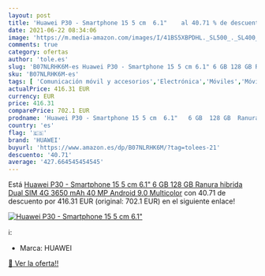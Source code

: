 ```yaml
---
layout: post
title: 'Huawei P30 - Smartphone 15 5 cm  6.1"    al 40.71 % de descuento'
date: 2021-06-22 08:34:06
image: 'https://m.media-amazon.com/images/I/41BS5XBPDHL._SL500_._SL400_.jpg'
comments: true
category: ofertas
author: 'tole.es'
slug: 'B07NLRHK6M-es Huawei P30 - Smartphone 15 5 cm 6.1" 6 GB 128 GB Ranura...'
sku: 'B07NLRHK6M-es'
tags: [ 'Comunicación móvil y accesorios','Electrónica','Móviles','Móviles y smartphones libres','android','huawei', ]
actualPrice: 416.31 EUR
currency: EUR
price: 416.31
comparePrice: 702.1 EUR
prodname: 'Huawei P30 - Smartphone 15 5 cm  6.1"   6 GB  128 GB  Ranura hibrida  Dual SIM  4G  3650 mAh  40 MP  Android 9.0  Multicolor'
country: 'es'
flag: '🇪🇸'
brand: 'HUAWEI'
buyurl: 'https://www.amazon.es/dp/B07NLRHK6M/?tag=tolees-21'
descuento: '40.71'
average: '427.664545454545'
---
```


Está [Huawei P30 - Smartphone 15 5 cm  6.1"   6 GB  128 GB  Ranura hibrida  Dual SIM  4G  3650 mAh  40 MP  Android 9.0  Multicolor](https://www.amazon.es/dp/B07NLRHK6M/?tag=tolees-21) con 40.71 de descuento por 416.31 EUR (original: 702.1 EUR) en el siguiente enlace!

[![Huawei P30 - Smartphone 15 5 cm  6.1"   ](https://m.media-amazon.com/images/I/41BS5XBPDHL._SL500_._SL400_.jpg)](https://www.amazon.es/dp/B07NLRHK6M/?tag=tolees-21)

ℹ️:

- Marca: HUAWEI

[🛒 Ver la oferta!!](https://www.amazon.es/dp/B07NLRHK6M/?tag=tolees-21)

